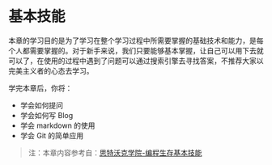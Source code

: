 # 基本技能

本章的学习目的是为了学习在整个学习过程中所需要掌握的基础技术和能力，是每个人都需要掌握的。对于新手来说，我们只要能够基本掌握，让自己可以用下去就可以了，在使用的过程中遇到了问题可以通过搜索引擎去寻找答案，不推荐大家以完美主义者的心态去学习。

学完本章后，你将：

- 学会如何提问
- 学会如何写 Blog
- 学会 markdown 的使用
- 学会 Git 的简单应用






> 注：本章内容参考自：[思特沃克学院-编程生存基本技能](https://school.thoughtworks.cn/bbs/topic/289/0-%E7%BC%96%E7%A8%8B%E7%94%9F%E5%AD%98%E5%9F%BA%E6%9C%AC%E6%8A%80%E8%83%BD)

